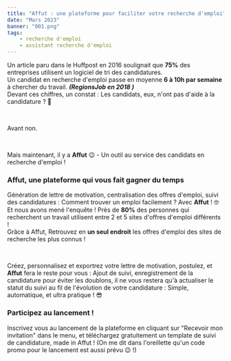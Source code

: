 ```yaml
---
title: "Affut : une plateforme pour faciliter votre recherche d'emploi"
date: "Mars 2023"
banner: "001.png"
tags:
    - recherche d'emploi
    - assistant recherche d'emploi
---
```



Un article paru dans le Huffpost en 2016 soulignait que **75%** des entreprises utilisent un logiciel de tri des candidatures.  
Un candidat en recherche d'emploi passe en moyenne **6 à 10h par semaine** à chercher du travail. ***(RegionsJob en 2018 )***  
Devant ces chiffres, un constat : Les candidats, eux, n'ont pas d'aide à la candidature ? &#x1F921;  


&nbsp;


Avant non.  


&nbsp;


Mais maintenant, il y a **Affut** &#x1F609; - Un outil au service des candidats en recherche d'emploi !   

### Affut, une plateforme qui vous fait gagner du temps

Génération de lettre de motivation, centralisation des offres d'emploi, suivi des candidatures : Comment trouver un emploi facilement ? Avec **Affut** ! &#x1F913;  
Et nous avons mené l'enquête ! Près de **80%** des personnes qui recherchent un travail utilisent entre 2 et 5 sites d'offres d'emploi différents !  
Grâce à Affut, Retrouvez en **un seul endroit** les offres d'emploi des sites de recherche les plus connus ! 


&nbsp;


Créez, personnalisez et exportrez votre lettre de motivation, postulez, et **Affut** fera le reste pour vous : Ajout de suivi, enregistrement de la candidature pour éviter les doublons, il ne vous restera qu'à actualiser le statut du suivi au fil de l'évolution de votre candidature : Simple, automatique, et ultra pratique ! &#x1F60E;


### Participez au lancement !  

Inscrivez vous au lancement de la plateforme en cliquant sur "Recevoir mon invitation" dans le menu, et téléchargez gratuitement un template de suivi de candidature, made in Affut ! (On me dit dans l'oreillette qu'un code promo pour le lancement est aussi prévu &#x1F609;  !)